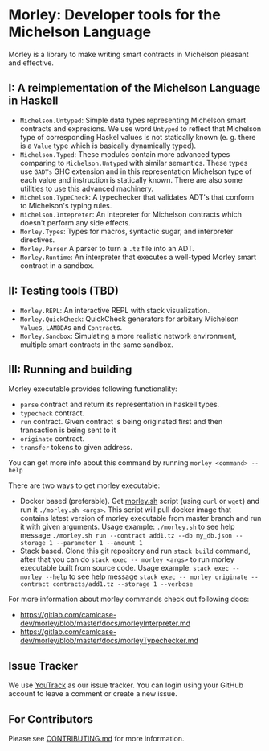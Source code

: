 # Morley: Developer tools for the Michelson Language

Morley is a library to make writing smart contracts in Michelson pleasant and
effective.

## I: A reimplementation of the Michelson Language in Haskell

- `Michelson.Untyped`: Simple data types representing Michelson smart
  contracts and expresions. We use word `Untyped` to reflect that
  Michelson type of corresponding Haskel values is not statically known
  (e. g. there is a `Value` type which is basically dynamically typed).
- `Michelson.Typed`: These modules contain more advanced types comparing to
  `Michelson.Untyped` with similar semantics. These types use `GADTs` GHC
  extension and in this representation Michelson type of each value and
  instruction is statically known. There are also some utilities to use this
  advanced machinery.
- `Michelson.TypeCheck`: A typechecker that validates ADT's that conform to
  Michelson's typing rules.
- `Michelson.Intepreter`: An intepreter for Michelson contracts which doesn't
  perform any side effects.
- `Morley.Types`: Types for macros, syntactic sugar, and interpreter directives.
- `Morley.Parser` A parser to turn a `.tz` file into an ADT.
- `Morley.Runtime`: An interpreter that executes a well-typed Morley smart
  contract in a sandbox.

## II: Testing tools (TBD)

- `Morley.REPL`: An interactive REPL with stack visualization.
- `Morley.QuickCheck`: QuickCheck generators for arbitary Michelson `Value`s,
  `LAMBDA`s and `Contract`s.
- `Morley.Sandbox`: Simulating a more realistic network environment, multiple
   smart contracts in the same sandbox.

## III: Running and building
Morley executable provides following functionality:
- `parse` contract and return its representation in haskell types.
- `typecheck` contract.
- `run` contract. Given contract is being originated first and then transaction is being sent to it
- `originate` contract.
- `transfer` tokens to given address.

You can get more info about this command by running `morley <command> --help`

There are two ways to get morley executable:
- Docker based (preferable). Get [morley.sh](https://gitlab.com/camlcase-dev/morley/raw/master/scripts/morley.sh) script (using `curl` or `wget`) and run it `./morley.sh <args>`.
  This script will pull docker image that contains latest version of morley executable from master branch
  and run it with given arguments.
  Usage example:
  `./morley.sh` to see help message
  `./morley.sh run --contract add1.tz --db my_db.json --storage 1 --parameter 1 --amount 1`
- Stack based. Clone this git repository and run `stack build` command,
  after that you can do `stack exec -- morley <args>` to run morley executable built from source code.
  Usage example:
  `stack exec -- morley --help` to see help message
  `stack exec -- morley originate --contract contracts/add1.tz --storage 1 --verbose`

For more information about morley commands check out following docs:
- https://gitlab.com/camlcase-dev/morley/blob/master/docs/morleyInterpreter.md
- https://gitlab.com/camlcase-dev/morley/blob/master/docs/morleyTypechecker.md

## Issue Tracker

We use [YouTrack](https://issues.serokell.io/issues/TM) as our issue
tracker. You can login using your GitHub account to leave a comment or
create a new issue.

## For Contributors

Please see [CONTRIBUTING.md](CONTRIBUTING.md) for more information.
